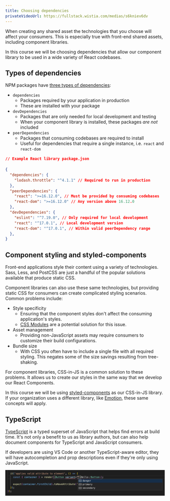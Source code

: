 ```yaml
---
title: Choosing dependencies
privateVideoUrl: https://fullstack.wistia.com/medias/s6kniev6dv
---
```


When creating any shared asset the technologies that you choose will affect your consumers. This is especially true with front-end shared assets, including component libraries.

In this course we will be choosing dependencies that allow our component library to be used in a wide variety of React codebases.

## Types of dependencies

NPM packages have [three types of dependencies](https://docs.npmjs.com/specifying-dependencies-and-devdependencies-in-a-package-json-file):

- `dependencies`
  - Packages required by your application in production
  - These are installed with your package
- `devDependencies`
  - Packages that are only needed for local development and testing
  - When your component library is installed, these packages _are not_ included
- `peerDependencies`
  - Packages that consuming codebases are required to install
  - Useful for dependencies that require a single instance, i.e. `react` and `react-dom`

```json
// Example React library package.json

{
  "dependencies": {
    "lodash.throttle": "^4.1.1" // Required to run in production
  },
  "peerDependencies": {
    "react": ">=16.12.0", // Must be provided by consuming codebases
    "react-dom": ">=16.12.0" // Any version above 16.12.0
  },
  "devDependencies": {
    "eslint": "^7.19.0", // Only required for local development
    "react": "^17.0.1", // Local development version
    "react-dom": "^17.0.1", // Within valid peerDependency range
  },
}
```

## Component styling and styled-components

Front-end applications style their content using a variety of technologies. Sass, Less, and PostCSS are just a handful of the popular solutions available that produce static CSS.

Component libraries can also use these same technologies, but providing static CSS for consumers can create complicated styling scenarios. Common problems include:

- Style specificity
  - Ensuring that the component styles don't affect the consuming application's styles.
  - [CSS Modules](https://github.com/css-modules/css-modules) are a potential solution for this issue.
- Asset management
  - Providing non-JavaScript assets may require consumers to customize their build configurations.
- Bundle size
  - With CSS you often have to include a single file with all required styling. This negates some of the size savings resulting from tree-shaking.

For component libraries, CSS-in-JS is a common solution to these problems. It allows us to create our styles in the same way that we develop our React Components.

In this course we will be using [styled-components](https://styled-components.com/) as our CSS-in-JS library. If your organization uses a different library, like [Emotion](https://emotion.sh/docs/introduction), these same concepts will apply.

## TypeScript

[TypeScript](https://www.typescriptlang.org/) is a typed superset of JavaScript that helps find errors at build time. It's not only a benefit to us as library authors, but can also help document components for TypeScript and JavaScript consumers.

If developers are using VS Code or another TypeScript-aware editor, they will have autocompletion and prop descriptions even if they're only using JavaScript.

![TypeScript documentation](./public/assets/typescript-documentation.png)
